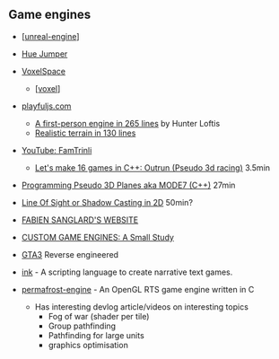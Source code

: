 Game engines
------------

* [[unreal-engine]]
* [Hue Jumper](http://frankforce.com/?p=7427)
* [VoxelSpace](https://github.com/s-macke/VoxelSpace)
    * [[voxel]]
* [playfuljs.com](http://www.playfuljs.com/)
    * [A first-person engine in 265 lines](http://www.playfuljs.com/a-first-person-engine-in-265-lines/) by Hunter Loftis
    * [Realistic terrain in 130 lines](http://www.playfuljs.com/realistic-terrain-in-130-lines/)
* [YouTube: FamTrinli](https://www.youtube.com/user/FamTrinli)
    * [Let's make 16 games in C++: Outrun (Pseudo 3d racing)](https://www.youtube.com/watch?v=N60lBZDEwJ8) 3.5min
* [Programming Pseudo 3D Planes aka MODE7 (C++)](https://www.youtube.com/watch?v=ybLZyY655iY) 27min
* [Line Of Sight or Shadow Casting in 2D](https://www.youtube.com/watch?v=fc3nnG2CG8U) 50min?

* [FABIEN SANGLARD'S WEBSITE](http://fabiensanglard.net/)

* [CUSTOM GAME ENGINES: A Small Study](https://gist.github.com/raysan5/909dc6cf33ed40223eb0dfe625c0de74#custom-game-engines-a-small-study)
  
* [GTA3](https://github.com/GTAmodding/re3) Reverse engineered

* [ink](https://www.inklestudios.com/ink/) - A scripting language to create narrative text games.
* [permafrost-engine](https://github.com/eduard-permyakov/permafrost-engine) - An OpenGL RTS game engine written in C
    * Has interesting devlog article/videos on interesting topics
        * Fog of war (shader per tile)
        * Group pathfinding
        * Pathfinding for large units
        * graphics optimisation

[//begin]: # "Autogenerated link references for markdown compatibility"
[unreal-engine]: unreal-engine.md "Unreal Engine"
[voxel]: voxel.md "Voxel"
[//end]: # "Autogenerated link references"